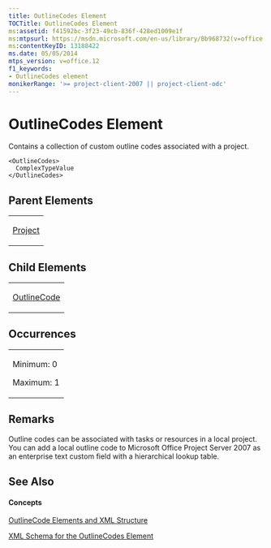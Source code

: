 ```yaml
---
title: OutlineCodes Element
TOCTitle: OutlineCodes Element
ms:assetid: f41592bc-3f23-49cb-836f-428ed1009e1f
ms:mtpsurl: https://msdn.microsoft.com/en-us/library/Bb968732(v=office.12)
ms:contentKeyID: 13188422
ms.date: 05/05/2014
mtps_version: v=office.12
f1_keywords:
- OutlineCodes element
monikerRange: '>= project-client-2007 || project-client-odc'
---
```


# OutlineCodes Element




Contains a collection of custom outline codes associated with a project.

    <OutlineCodes>
      ComplexTypeValue
    </OutlineCodes>

## Parent Elements

<table>
<colgroup>
<col style="width: 100%" />
</colgroup>
<tbody>
<tr class="odd">
<td><p><a href="bb968701(v=office.12).md">Project</a></p></td>
</tr>
</tbody>
</table>

## Child Elements

<table>
<colgroup>
<col style="width: 100%" />
</colgroup>
<tbody>
<tr class="odd">
<td><p><a href="bb968410(v=office.12).md">OutlineCode</a></p></td>
</tr>
</tbody>
</table>

## Occurrences

<table>
<colgroup>
<col style="width: 100%" />
</colgroup>
<tbody>
<tr class="odd">
<td><p>Minimum: 0</p>
<p>Maximum: 1</p></td>
</tr>
</tbody>
</table>

## Remarks

Outline codes can be associated with tasks or resources in a local project. You can add a local outline code to Microsoft Office Project Server 2007 as an enterprise text custom field with a hierarchical lookup table.

## See Also

#### Concepts

[OutlineCode Elements and XML Structure](outlinecode-elements-and-xml-structure.md)

[XML Schema for the OutlineCodes Element](xml-schema-for-the-outlinecodes-element.md)

